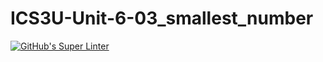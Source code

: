 # ICS3U-Unit-6-03_smallest_number

[![GitHub's Super Linter](https://github.com/hanin-hasan/ICS3U-Unit-6-03_smallest_number/workflows/GitHub's%20Super%20Linter/badge.svg)](https://github.com/hanin-hasan/ICS3U-Unit-6-03_smallest_number/actions)
